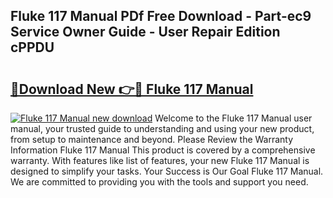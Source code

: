 ## Fluke 117 Manual PDf Free Download - Part-ec9 Service Owner Guide - User Repair Edition cPPDU

# <h2><a href="http://bc1504.oget.top/?id=Fluke+117+Manual">🔗Download New 👉🔴 Fluke 117 Manual</a></h2>

[![Fluke 117 Manual new download](https://i.imgur.com/5g1atiW.png)](http://bc1504.oget.top/?id=Fluke+117+Manual)
Welcome to the Fluke 117 Manual user manual, your trusted guide to understanding and using your new product, from setup to maintenance and beyond. Please Review the Warranty Information Fluke 117 Manual This product is covered by a comprehensive warranty. With features like list of features, your new Fluke 117 Manual is designed to simplify your tasks. Your Success is Our Goal Fluke 117 Manual. We are committed to providing you with the tools and support you need.
